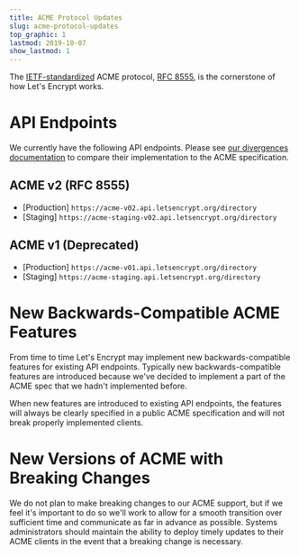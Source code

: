 ```yaml
---
title: ACME Protocol Updates
slug: acme-protocol-updates
top_graphic: 1
lastmod: 2019-10-07
show_lastmod: 1
---
```



The [IETF-standardized](https://letsencrypt.org/2019/03/11/acme-protocol-ietf-standard.html) ACME protocol, [RFC 8555](https://datatracker.ietf.org/doc/rfc8555/), is the cornerstone of how Let's Encrypt works.

# API Endpoints

We currently have the following API endpoints. Please see [our divergences documentation](https://github.com/letsencrypt/boulder/blob/main/docs/acme-divergences.md) to compare their implementation to the ACME specification.

## ACME v2 (RFC 8555)

* [Production] `https://acme-v02.api.letsencrypt.org/directory`
* [Staging] `https://acme-staging-v02.api.letsencrypt.org/directory`

## ACME v1 (Deprecated)

* [Production] `https://acme-v01.api.letsencrypt.org/directory`
* [Staging] `https://acme-staging.api.letsencrypt.org/directory`

# New Backwards-Compatible ACME Features

From time to time Let's Encrypt may implement new backwards-compatible features for existing API endpoints. Typically new backwards-compatible features are introduced because we've decided to implement a part of the ACME spec that we hadn't implemented before.

When new features are introduced to existing API endpoints, the features will always be clearly specified in a public ACME specification and will not break properly implemented clients.

# New Versions of ACME with Breaking Changes

We do not plan to make breaking changes to our ACME support, but if we feel it's important to do so we'll work to allow for a smooth transition over sufficient time and communicate as far in advance as possible. Systems administrators should maintain the ability to deploy timely updates to their ACME clients in the event that a breaking change is necessary.
